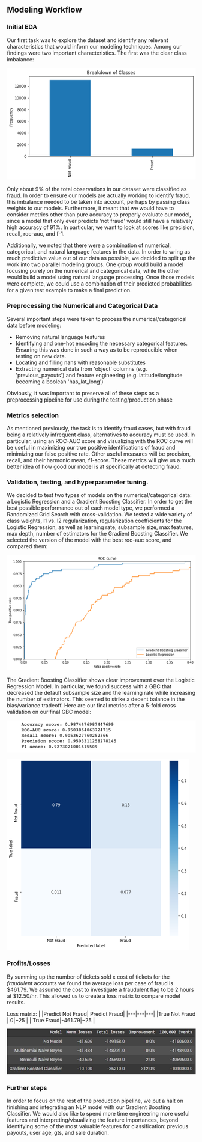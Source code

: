 ## Modeling Workflow

### Initial EDA

Our first task was to explore the dataset and identify any relevant characteristics that would inform our modeling techniques. Among our findings were two important characteristics. The first was the clear class imbalance:

![](images/class_breakdown.png)

Only about 9% of the total observations in our dataset were classified as fraud. In order to ensure our models are actually working to identify fraud, this imbalance needed to be taken into account, perhaps by passing class weights to our models. Furthermore, it meant that we would have to consider metrics other than pure accuracy to properly evaluate our model, since a model that only ever predicts 'not fraud' would still have a relatively high accuracy of 91%. In particular, we want to look at scores like precision, recall, roc-auc, and f-1. 

Additionally, we noted that there were a combination of numerical, categorical, and natural language features in the data. In order to wring as much predictive value out of our data as possible, we decided to split up the work into two parallel modeling groups. One group would build a model focusing purely on the numerical and categorical data, while the other would build a model using natural language processing. Once those models were complete, we could use a combination of their predicted probabilities for a given test example to make a final prediction.

### Preprocessing the Numerical and Categorical Data

Several important steps were taken to process the numerical/categorical data before modeling:
 - Removing natural language features
 - Identifying and one-hot encoding the necessary categorical features. Ensuring this was done in such a way as to be reproducible when testing on new data.
 - Locating and filling nans with reasonable substitutes
 - Extracting numerical data from 'object' columns (e.g. 'previous_payouts') and feature engineering (e.g. latitude/longitude becoming a boolean 'has_lat_long')

Obviously, it was important to preserve all of these steps as a preprocessing pipeline for use during the testing/production phase

### Metrics selection

As mentioned previously, the task is to identify fraud cases, but with fraud being a relatively infrequent class, alternatives to accuracy must be used. In particular, using an ROC-AUC score and visualizing with the ROC curve will be useful in maximizing our true positive identifications of fraud and minimizing our false positive rate. Other useful measures will be precision, recall, and their harmonic mean, f1-score. These metrics will give us a much better idea of how good our model is at specifically at detecting fraud.

### Validation, testing, and hyperparameter tuning.

We decided to test two types of models on the numerical/categorical data: a Logistic Regression and a Gradient Boosting Classifier. In order to get the best possible performance out of each model type, we performed a Randomized Grid Search with cross-validation. We tested a wide variety of class weights, l1 vs. l2 regularization, regularization coefficients for the Logistic Regression, as well as learning rate, subsample size, max features, max depth, number of estimators for the Gradient Boosting Classifier. We selected the version of the model with the best roc-auc score, and compared them:

![](images/ROC.png)


The Gradient Boosting Classifier shows clear improvement over the Logistic Regression Model. In particular, we found success with a GBC that decreased the default subsample size and the learning rate while increasing the number of estimators. This seemed to strike a decent balance in the bias/variance tradeoff. Here are our final metrics after a 5-fold cross validation on our final GBC model:

![](images/gbc_metrics.png)

![](images/conf_mat_new.png)

### Profits/Losses

By summing up the number of tickets sold x cost of tickets for the *fraudulent* accounts we found the average loss per case of fraud is $461.79. We assumed the cost to investigate a fraudulent flag to be 2 hours at $12.50/hr. This allowed us to create a loss matrix to compare model results.

Loss matrix:
| |Predict Not Fraud| Predict Fraud|
|---|---|---|
|True Not Fraud | $0  | -$25  |
| True Fraud|-$461.79  |  -$25 |

![](images/Profit_losses.JPG)

### Further steps

In order to focus on the rest of the production pipeline, we put a halt on finishing and integrating an NLP model with our Gradient Boosting Classifier. We would also like to spend more time engineering more useful features and interpreting/visualizing the feature importances, beyond identifying some of the most valuable features for classification: previous payouts, user age, gts, and sale duration.



